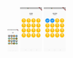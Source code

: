 <img src="ScreenshotImages/WhatsApp%20Image%202020-12-30%20at%2011.24.57%20PM.jpeg" height="50">
<img src="ScreenshotImages/WhatsApp%20Image%202020-12-30%20at%2011.24.57%20PM%20(1).jpeg" width="50">
<img src="ScreenshotImages/WhatsApp%20Image%202020-12-30%20at%2011.24.57%20PM%20(2).jpeg" width="50">



